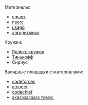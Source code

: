 Материалы: 

 - [emaxx](https://cp-algorithms.com/)
 - [neerc](https://neerc.ifmo.ru/wiki/index.php?title=%D0%97%D0%B0%D0%B3%D0%BB%D0%B0%D0%B2%D0%BD%D0%B0%D1%8F_%D1%81%D1%82%D1%80%D0%B0%D0%BD%D0%B8%D1%86%D0%B0)
 - [usago](https://usaco.guide/)
 - [алгоритмика](https://algorithmica.org/ru/)

Кружки:

 - [Яндекс кружок](https://yandex.ru/yaintern/olympiads/kruzhok/code)
 - [Тинькофф](https://education.tbank.ru/school/generation/algo/?internal_source=school)
 - Сириус

Валидные площадки с материалами:
 
 - [codeforces](https://codeforces.com/)
 - [atcoder](https://atcoder.jp/contests/)
 - [codechief](https://www.codechef.com/practice#algorithms)
 - [ахазазазазаз тимус](https://acm.timus.ru/)